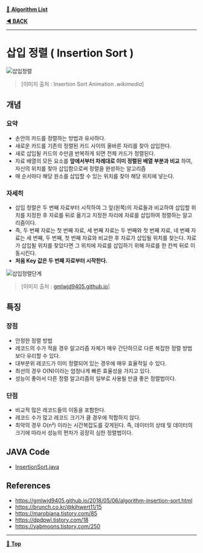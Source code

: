 [:file_folder: **Algorithm List**](https://github.com/dlalstj0213/Study.Algorithm_Java)

[:arrow_backward: **BACK**](../)

---

# 삽입 정렬 ( Insertion Sort )

![삽입정렬](../../../../imgs/insertion_sort_animation.gif)

> [이미지 출처 : Insertion Sort Animation *.wikimedia*]

## 개념
### 요약

- 손안의 카드를 정렬하는 방법과 유사하다.
- 새로운 카드를 기존의 정렬된 카드 사이의 올바른 자리를 찾아 삽입한다.
- 새로 삽입될 카드의 수만큼 반복하게 되면 전체 카드가 정렬된다.
- 자료 배열의 모든 요소를 **앞에서부터 차례대로 이미 정렬된 배열 부분과 비교** 하여, 자신의 위치를 찾아 삽입함으로써 정렬을 완성하는 알고리즘
- 매 순서마다 해당 원소를 삽입할 수 있는 위치를 찾아 해당 위치에 넣는다.

### 자세히

- 삽입 정렬은 두 번째 자료부터 시작하여 그 앞(왼쪽)의 자료들과 비교하여 삽입할 위치를 지정한 후 자료를 뒤로 옮기고 지정한 자리에 자료를 삽입하여 정렬하는 알고리즘이다.
- 즉, 두 번째 자료는 첫 번째 자료, 세 번째 자료는 두 번째와 첫 번째 자료, 네 번째 자료는 세 번째, 두 번째, 첫 번째 자료와 비교한 후 자료가 삽입될 위치를 찾는다. 자료가 삽입될 위치를 찾았다면 그 위치에 자료를 삽입하기 위해 자료를 한 칸씩 뒤로 이동시킨다.
- **처음 Key 값은 두 번째 자료부터 시작한다.**

![삽입정렬단계](../../../../imgs/insertion_sort.png)

> [이미지 출처 : [gmlwjd9405.github.io](https://gmlwjd9405.github.io/2018/05/06/algorithm-insertion-sort.html)]

## 특징

### 장점
- 안정한 정렬 방법
- 레코드의 수가 적을 경우 알고리즘 자체가 매우 간단하므로 다른 복잡한 정렬 방법보다 유리할 수 있다.
- 대부분위 레코드가 이미 정렬되어 있는 경우에 매우 효율적일 수 있다.
- 최선의 경우 O(N)이라는 엄청나게 빠른 효율성을 가지고 있다.
- 성능이 좋아서 다른 정렬 알고리즘의 일부로 사용될 만큼 좋은 정렬법이다.

### 단점
- 비교적 많은 레코드들의 이동을 포함한다.
- 레코드 수가 많고 레코드 크기가 클 경우에 적합하지 않다.
- 최악의 경우 O(n²) 이라는 시간복잡도를 갖게된다. 즉, 데이터의 상태 및 데이터의 크기에 따라서 성능의 편차가 굉장히 심한 정렬법이다.

## JAVA Code
- [InsertionSort.java](./InsertionSort.java)

## References
- https://gmlwjd9405.github.io/2018/05/06/algorithm-insertion-sort.html
- https://brunch.co.kr/@kjhwert11/15
- https://marobiana.tistory.com/85
- https://dpdpwl.tistory.com/18
- https://yabmoons.tistory.com/250

---

[:arrow_up_small: **Top**](#)